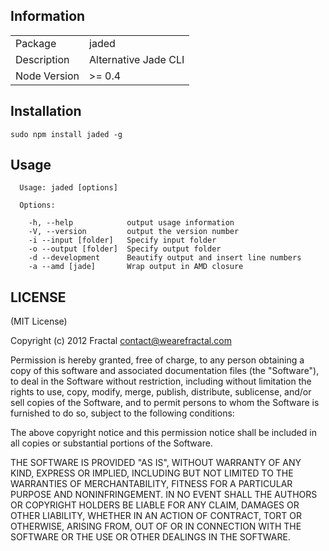 ## Information

<table>
<tr> 
<td>Package</td><td>jaded</td>
</tr>
<tr>
<td>Description</td>
<td>Alternative Jade CLI</td>
</tr>
<tr>
<td>Node Version</td>
<td>>= 0.4</td>
</tr>
</table>

## Installation

```
sudo npm install jaded -g
```

## Usage

```
  Usage: jaded [options]

  Options:

    -h, --help            output usage information
    -V, --version         output the version number
    -i --input [folder]   Specify input folder
    -o --output [folder]  Specify output folder
    -d --development      Beautify output and insert line numbers
    -a --amd [jade]       Wrap output in AMD closure

```

## LICENSE

(MIT License)

Copyright (c) 2012 Fractal <contact@wearefractal.com>

Permission is hereby granted, free of charge, to any person obtaining
a copy of this software and associated documentation files (the
"Software"), to deal in the Software without restriction, including
without limitation the rights to use, copy, modify, merge, publish,
distribute, sublicense, and/or sell copies of the Software, and to
permit persons to whom the Software is furnished to do so, subject to
the following conditions:

The above copyright notice and this permission notice shall be
included in all copies or substantial portions of the Software.

THE SOFTWARE IS PROVIDED "AS IS", WITHOUT WARRANTY OF ANY KIND,
EXPRESS OR IMPLIED, INCLUDING BUT NOT LIMITED TO THE WARRANTIES OF
MERCHANTABILITY, FITNESS FOR A PARTICULAR PURPOSE AND
NONINFRINGEMENT. IN NO EVENT SHALL THE AUTHORS OR COPYRIGHT HOLDERS BE
LIABLE FOR ANY CLAIM, DAMAGES OR OTHER LIABILITY, WHETHER IN AN ACTION
OF CONTRACT, TORT OR OTHERWISE, ARISING FROM, OUT OF OR IN CONNECTION
WITH THE SOFTWARE OR THE USE OR OTHER DEALINGS IN THE SOFTWARE.
